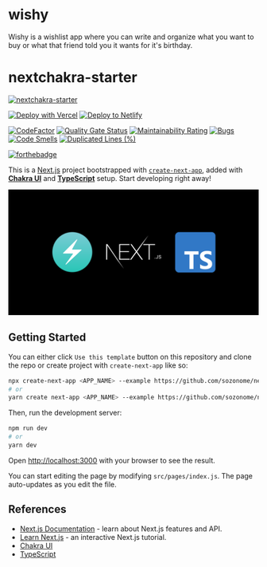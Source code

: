 # wishy

Wishy is a wishlist app where you can write and organize what you want to buy or what that friend told you it wants for it's birthday.

# nextchakra-starter

[![nextchakra-starter](https://socialify.git.ci/sozonome/nextchakra-starter/image?description=1&descriptionEditable=Template%20to%20quickly%20initialize%20nextjs%20app%20with%20Chakra%20UI%20%26%20Typescript%20setup&logo=https%3A%2F%2Fsznm.dev%2Fapp_icons%2Fnextchakra-starter.svg&owner=1&pattern=Circuit%20Board&stargazers=1&theme=Dark)](https://github.com/sozonome/nextchakra-starter)

[![Deploy with Vercel](https://vercel.com/button)](https://vercel.com/import/git?s=https://github.com/sozonome/nextchakra-starter) [![Deploy to Netlify](https://www.netlify.com/img/deploy/button.svg)](https://app.netlify.com/start/deploy?repository=https://github.com/sozonome/nextchakra-starter)

[![CodeFactor](https://www.codefactor.io/repository/github/sozonome/nextchakra-starter/badge)](https://www.codefactor.io/repository/github/sozonome/nextchakra-starter)
[![Quality Gate Status](https://sonarcloud.io/api/project_badges/measure?project=sozonome_nextchakra-starter&metric=alert_status)](https://sonarcloud.io/dashboard?id=sozonome_nextchakra-starter) [![Maintainability Rating](https://sonarcloud.io/api/project_badges/measure?project=sozonome_nextchakra-starter&metric=sqale_rating)](https://sonarcloud.io/dashboard?id=sozonome_nextchakra-starter) [![Bugs](https://sonarcloud.io/api/project_badges/measure?project=sozonome_nextchakra-starter&metric=bugs)](https://sonarcloud.io/dashboard?id=sozonome_nextchakra-starter) [![Code Smells](https://sonarcloud.io/api/project_badges/measure?project=sozonome_nextchakra-starter&metric=code_smells)](https://sonarcloud.io/dashboard?id=sozonome_nextchakra-starter) [![Duplicated Lines (%)](https://sonarcloud.io/api/project_badges/measure?project=sozonome_nextchakra-starter&metric=duplicated_lines_density)](https://sonarcloud.io/dashboard?id=sozonome_nextchakra-starter)

[![forthebadge](https://forthebadge.com/images/badges/made-with-typescript.svg)](https://forthebadge.com)

This is a [Next.js](https://nextjs.org/) project bootstrapped with [`create-next-app`](https://github.com/vercel/next.js/tree/canary/packages/create-next-app), added with [**Chakra UI**](https://chakra-ui.com) and [**TypeScript**](https://www.typescriptlang.org) setup.
Start developing right away!

![NextChakra-Starter](/public/next-app-chakra-ts.png)

## Getting Started

You can either click `Use this template` button on this repository and clone the repo or create project with `create-next-app` like so:

```bash
npx create-next-app <APP_NAME> --example https://github.com/sozonome/nextchakra-starter
# or
yarn create next-app <APP_NAME> --example https://github.com/sozonome/nextchakra-starter
```

Then, run the development server:

```bash
npm run dev
# or
yarn dev
```

Open [http://localhost:3000](http://localhost:3000) with your browser to see the result.

You can start editing the page by modifying `src/pages/index.js`. The page auto-updates as you edit the file.

## References

- [Next.js Documentation](https://nextjs.org/docs) - learn about Next.js features and API.
- [Learn Next.js](https://nextjs.org/learn) - an interactive Next.js tutorial.
- [Chakra UI](https://chakra-ui.com)
- [TypeScript](https://www.typescriptlang.org)

